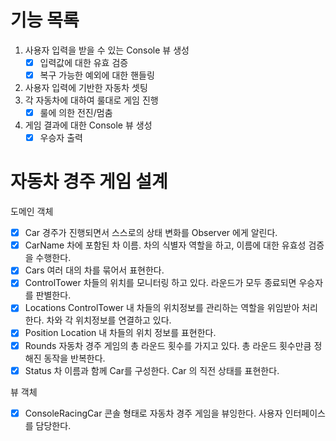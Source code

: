 # 기능 목록

1. 사용자 입력을 받을 수 있는 Console 뷰 생성
    * [X] 입력값에 대한 유효 검증
    * [X] 복구 가능한 예외에 대한 핸들링 
2. 사용자 입력에 기반한 자동차 셋팅
3. 각 자동차에 대하여 룰대로 게임 진행 
    * [X] 룰에 의한 전진/멈춤
4. 게임 결과에 대한 Console 뷰 생성
    * [X] 우승자 출력

# 자동차 경주 게임 설계
도메인 객체
- [X] Car
경주가 진행되면서 스스로의 상태 변화를 Observer 에게 알린다.
- [X] CarName
차에 포함된 차 이름. 차의 식별자 역할을 하고, 이름에 대한 유효성 검증 을 수행한다.
- [X] Cars
여러 대의 차를 묶어서 표현한다.
- [X] ControlTower
차들의 위치를 모니터링 하고 있다. 라운드가 모두 종료되면 우승자를 판별한다.   
- [X] Locations
ControlTower 내 차들의 위치정보를 관리하는 역할을 위임받아 처리한다. 차와 각 위치정보를 연결하고 있다.
- [X] Position
Location 내 차들의 위치 정보를 표현한다.
- [X] Rounds
자동차 경주 게임의 총 라운드 횟수를 가지고 있다. 총 라운드 횟수만큼 정해진 동작을 반복한다. 
- [X] Status
차 이름과 함께 Car를 구성한다. Car 의 직전 상태를 표현한다. 

뷰 객체
- [X] ConsoleRacingCar
콘솔 형태로 자동차 경주 게임을 뷰잉한다. 사용자 인터페이스를 담당한다.


